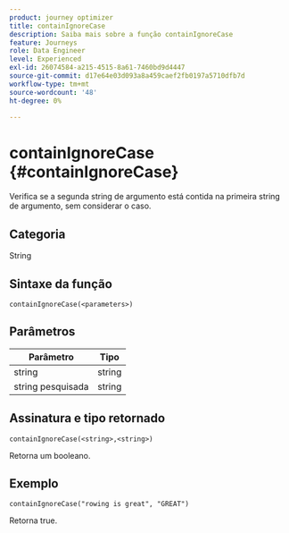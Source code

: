 ```yaml
---
product: journey optimizer
title: containIgnoreCase
description: Saiba mais sobre a função containIgnoreCase
feature: Journeys
role: Data Engineer
level: Experienced
exl-id: 26074584-a215-4515-8a61-7460bd9d4447
source-git-commit: d17e64e03d093a8a459caef2fb0197a5710dfb7d
workflow-type: tm+mt
source-wordcount: '48'
ht-degree: 0%

---
```


# containIgnoreCase {#containIgnoreCase}

Verifica se a segunda string de argumento está contida na primeira string de argumento, sem considerar o caso.

## Categoria

String

## Sintaxe da função

`containIgnoreCase(<parameters>)`

## Parâmetros

| Parâmetro | Tipo |
|-----------|------------------|
| string | string |
| string pesquisada | string |

## Assinatura e tipo retornado

`containIgnoreCase(<string>,<string>)`

Retorna um booleano.

## Exemplo

`containIgnoreCase("rowing is great", "GREAT")`

Retorna true.
